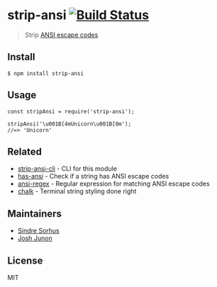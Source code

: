 strip-ansi [![Build Status](https://travis-ci.org/chalk/strip-ansi.svg?branch=master)](https://travis-ci.org/chalk/strip-ansi)
==============================================================================================================================

> Strip [ANSI escape codes](https://en.wikipedia.org/wiki/ANSI_escape_code)

Install
-------

    $ npm install strip-ansi

Usage
-----

    const stripAnsi = require('strip-ansi');

    stripAnsi('\u001B[4mUnicorn\u001B[0m');
    //=> 'Unicorn'

Related
-------

-   [strip-ansi-cli](https://github.com/chalk/strip-ansi-cli) - CLI for this module
-   [has-ansi](https://github.com/chalk/has-ansi) - Check if a string has ANSI escape codes
-   [ansi-regex](https://github.com/chalk/ansi-regex) - Regular expression for matching ANSI escape codes
-   [chalk](https://github.com/chalk/chalk) - Terminal string styling done right

Maintainers
-----------

-   [Sindre Sorhus](https://github.com/sindresorhus)
-   [Josh Junon](https://github.com/qix-)

License
-------

MIT
